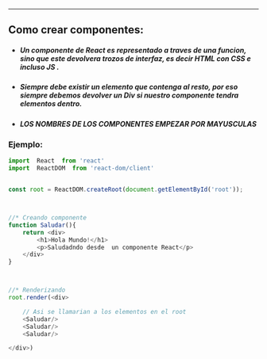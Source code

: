 
---
## Como crear componentes:

- ##### Un componente de React es representado a traves de una funcion, sino que este devolvera trozos de interfaz, es decir **HTML con CSS e incluso JS** .
- ##### Siempre debe existir un elemento que contenga al resto, por eso siempre debemos devolver un Div si nuestro componente tendra elementos dentro.

- ##### LOS NOMBRES DE LOS COMPONENTES EMPEZAR POR MAYUSCULAS
### Ejemplo:


```javascript
import  React  from 'react'
import  ReactDOM  from 'react-dom/client'


const root = ReactDOM.createRoot(document.getElementById('root'));



//* Creando componente
function Saludar(){
    return <div>
        <h1>Hola Mundo!</h1>
        <p>Saludadndo desde  un componente React</p>
    </div>
}



//* Renderizando
root.render(<div>

	// Asi se llamarian a los elementos en el root
    <Saludar/>
    <Saludar/>
    <Saludar/>

</div>)
```